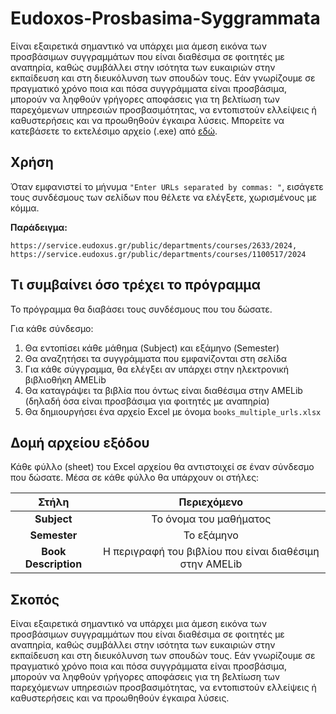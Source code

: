 # Eudoxos-Prosbasima-Syggrammata

Είναι εξαιρετικά σημαντικό να υπάρχει μια άμεση εικόνα των προσβάσιμων συγγραμμάτων που είναι διαθέσιμα σε φοιτητές με αναπηρία, καθώς συμβάλλει στην ισότητα των ευκαιριών στην εκπαίδευση και στη διευκόλυνση των σπουδών τους. Εάν γνωρίζουμε σε πραγματικό χρόνο ποια και πόσα συγγράμματα είναι προσβάσιμα, μπορούν να ληφθούν γρήγορες αποφάσεις για τη βελτίωση των παρεχόμενων υπηρεσιών προσβασιμότητας, να εντοπιστούν ελλείψεις ή καθυστερήσεις και να προωθηθούν έγκαιρα λύσεις. Μπορείτε να κατεβάσετε το εκτελέσιμο αρχείο (.exe) από [εδώ](https://drive.google.com/file/d/1WmnbmQ__TwCFgg3l23CGrB4MmWVrTa_u/view?usp=sharing).

## Χρήση

Όταν εμφανιστεί το μήνυμα `"Enter URLs separated by commas: "`, εισάγετε τους συνδέσμους των σελίδων που θέλετε να ελέγξετε, χωρισμένους με κόμμα. 

**Παράδειγμα:**
```
https://service.eudoxus.gr/public/departments/courses/2633/2024, https://service.eudoxus.gr/public/departments/courses/1100517/2024
```
## Τι συμβαίνει όσο τρέχει το πρόγραμμα

Το πρόγραμμα θα διαβάσει τους συνδέσμους που του δώσατε.

Για κάθε σύνδεσμο:

1. Θα εντοπίσει κάθε μάθημα (Subject) και εξάμηνο (Semester)
2. Θα αναζητήσει τα συγγράμματα που εμφανίζονται στη σελίδα
3. Για κάθε σύγγραμμα, θα ελέγξει αν υπάρχει στην ηλεκτρονική βιβλιοθήκη AMELib
4. Θα καταγράψει τα βιβλία που όντως είναι διαθέσιμα στην AMELib (δηλαδή όσα είναι προσβάσιμα για φοιτητές με αναπηρία)
5. Θα δημιουργήσει ένα αρχείο Excel με όνομα `books_multiple_urls.xlsx`

## Δομή αρχείου εξόδου

Κάθε φύλλο (sheet) του Excel αρχείου θα αντιστοιχεί σε έναν σύνδεσμο που δώσατε. Μέσα σε κάθε φύλλο θα υπάρχουν οι στήλες:

| Στήλη | Περιεχόμενο |
|:-------:|:-------:|
| **Subject** | Το όνομα του μαθήματος |
| **Semester** | Το εξάμηνο |
| **Book Description** | Η περιγραφή του βιβλίου που είναι διαθέσιμη στην AMELib |

## Σκοπός

Είναι εξαιρετικά σημαντικό να υπάρχει μια άμεση εικόνα των προσβάσιμων συγγραμμάτων που είναι διαθέσιμα σε φοιτητές με αναπηρία, καθώς συμβάλλει στην ισότητα των ευκαιριών στην εκπαίδευση και στη διευκόλυνση των σπουδών τους. Εάν γνωρίζουμε σε πραγματικό χρόνο ποια και πόσα συγγράμματα είναι προσβάσιμα, μπορούν να ληφθούν γρήγορες αποφάσεις για τη βελτίωση των παρεχόμενων υπηρεσιών προσβασιμότητας, να εντοπιστούν ελλείψεις ή καθυστερήσεις και να προωθηθούν έγκαιρα λύσεις.
